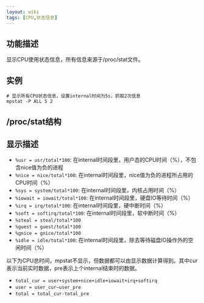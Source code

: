 ```yaml
---
layout: wiki
tags: [CPU,状态信息]
---
```



## 功能描述

显示CPU使用状态信息，所有信息来源于/proc/stat文件。

## 实例

```
# 显示所有CPU状态信息，设置internal时间为5s，抓取2次信息
mpstat -P ALL 5 2
```

## /proc/stat结构

## 显示描述

* `%usr = usr/total*100`: 在internal时间段里，用户态的CPU时间（%），不包含nice值为负的进程
* `%nice = nice/total*100`: 在internal时间段里，nice值为负的进程所占用的CPU时间（%）
* `%sys = system/total*100`: 在internal时间段里，内核占用时间（%）
* `%iowait = iowait/total*100`: 在internal时间段里，硬盘IO等待时间（%）
* `%irq = irq/total*100`: 在internal时间段里，硬中断时间（%）
* `%soft = softirq/total*100`: 在internal时间段里，软中断时间（%）
* `%steal = steal/total*100`
* `%guest = guest/total*100`
* `%gnice = gnice/total*100`
* `%idle = idle/total*100`: 在internal时间段里，除去等待磁盘IO操作外的空闲时间（%）

以下为CPU总时间，mpstat不显示，但数据都可以由显示数据计算得到。其中cur表示当前实时数据，pre表示上个internal结束时的数据。

* `total_cur = user+system+nice+idle+iowait+irq+softirq`
* `user = user_cur–user_pre`
* `total = total_cur-total_pre`